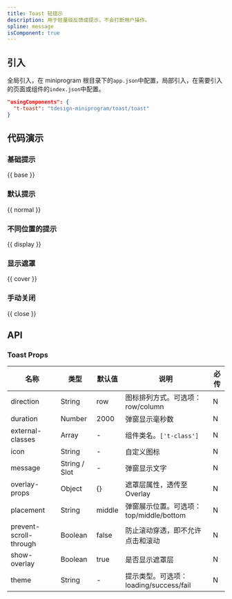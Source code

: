 ```yaml
---
title: Toast 轻提示
description: 用于轻量级反馈或提示，不会打断用户操作。
spline: message
isComponent: true
---
```


## 引入

全局引入，在 miniprogram 根目录下的`app.json`中配置，局部引入，在需要引入的页面或组件的`index.json`中配置。

```json
"usingComponents": {
  "t-toast": "tdesign-miniprogram/toast/toast"
}
```

## 代码演示

### 基础提示

{{ base }}

### 默认提示

{{ normal }}

### 不同位置的提示

{{ display }}

### 显示遮罩
{{ cover }}

### 手动关闭
{{ close }}
## API
### Toast Props

名称 | 类型 | 默认值 | 说明 | 必传
-- | -- | -- | -- | --
direction | String | row | 图标排列方式。可选项：row/column | N
duration | Number | 2000 | 弹窗显示毫秒数 | N
external-classes | Array | - | 组件类名。`['t-class']` | N
icon | String | - | 自定义图标 | N
message | String / Slot | - | 弹窗显示文字 | N
overlay-props | Object | {} | 遮罩层属性，透传至 Overlay | N
placement | String | middle | 弹窗展示位置。可选项： top/middle/bottom | N
prevent-scroll-through | Boolean | false | 防止滚动穿透，即不允许点击和滚动 | N
show-overlay | Boolean | true | 是否显示遮罩层 | N
theme | String | - | 提示类型。可选项：loading/success/fail | N
